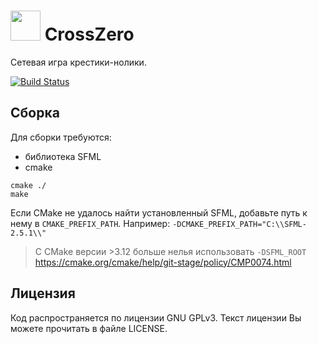 # <img src="https://github.com/Philosoph228/CrossZero/blob/master/res/icon.png" width="48"> CrossZero
Сетевая игра крестики-нолики.

[![Build Status](https://travis-ci.org/Philosoph228/CrossZero.svg?branch=master)](https://travis-ci.org/Philosoph228/CrossZero)

## Сборка
Для сборки требуются:
* библиотека SFML
* cmake 

```
cmake ./
make
```

Если CMake не удалось найти установленный SFML, добавьте путь к нему в `CMAKE_PREFIX_PATH`. Например: ```-DCMAKE_PREFIX_PATH="C:\\SFML-2.5.1\\"```
> С CMake версии >3.12 больше нелья использовать `-DSFML_ROOT` https://cmake.org/cmake/help/git-stage/policy/CMP0074.html

## Лицензия
Код распространяется по лицензии GNU GPLv3. Текст лицензии Вы можете прочитать в файле LICENSE.
